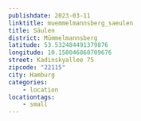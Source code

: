 ```yaml
---
publishdate: 2023-03-11
linktitle: muemmelmannsberg_saeulen
title: Säulen
district: Mümmelmannsberg
latitude: 53.532484491379876
longitude: 10.150046860709676
street: Kadinskyallee 75
zipcode: "22115"
city: Hamburg
categories:
    - location
locationtags:
    - small
---
```

